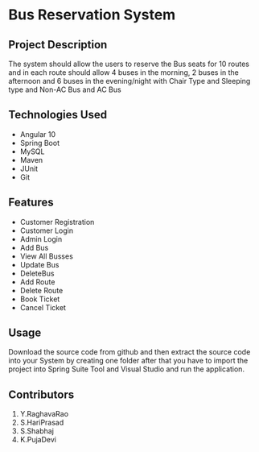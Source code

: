 <h1> Bus Reservation System</h1>
<h2>Project Description</h2>
The system should allow the users to reserve the Bus seats for 10 routes and in each route should allow 4 buses in the morning, 2 buses in the afternoon and 6 buses in the evening/night with Chair Type and Sleeping type and Non-AC Bus and AC Bus
<h2>Technologies Used</h2>
<ul>
<li>Angular 10</li>
<li>Spring Boot</li>
<li>MySQL</li>
<li>Maven</li>
<li> JUnit</li>
<li>Git</li>
</ul>
<h2>Features</h2>
<ul>
<li>Customer Registration</li>
<li>Customer Login</li>
<li>Admin Login</li>
<li>Add Bus</li>
<li>View All Busses</li>
<li>Update Bus</li>
<li>DeleteBus</li>
<li>Add Route</li>
<li>Delete Route</li>
<li>Book Ticket</li>
<li>Cancel Ticket</li>
</ul>
<h2>Usage</h2>
Download the source code from github and then extract the source code into your System by creating one folder after that you have to import the project into Spring Suite Tool and Visual Studio and run the application.
<h2>Contributors</h2>
<ol>
<li>Y.RaghavaRao</li>
  <li>S.HariPrasad</li>
<li>S.Shabhaj</li>
<li>K.PujaDevi</li>
<ol>
